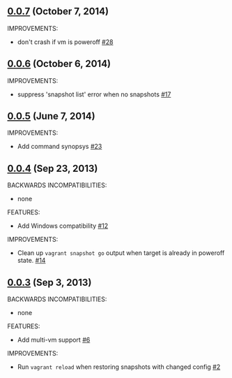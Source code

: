 ## [0.0.7](https://github.com/dergachev/vagrant-vbox-snapshot/compare/v0.0.6...v0.0.7) (October 7, 2014)

IMPROVEMENTS:

  - don't crash if vm is poweroff [#28](https://github.com/dergachev/vagrant-vbox-snapshot/issues/28)

## [0.0.6](https://github.com/dergachev/vagrant-vbox-snapshot/compare/v0.0.5...v0.0.6) (October 6, 2014)

IMPROVEMENTS:

  - suppress 'snapshot list' error when no snapshots [#17](https://github.com/dergachev/vagrant-vbox-snapshot/issues/17)

## [0.0.5](https://github.com/dergachev/vagrant-vbox-snapshot/compare/v0.0.4...v0.0.5) (June 7, 2014)

IMPROVEMENTS:

  - Add command synopsys [#23](https://github.com/dergachev/vagrant-vbox-snapshot/issues/23)

## [0.0.4](https://github.com/dergachev/vagrant-vbox-snapshot/compare/v0.0.3...v0.0.4) (Sep 23, 2013)

BACKWARDS INCOMPATIBILITIES:

  - none

FEATURES:

  - Add Windows compatibility [#12](https://github.com/dergachev/vagrant-vbox-snapshot/issues/12)

IMPROVEMENTS:

  - Clean up `vagrant snapshot go` output when target is already in poweroff state. [#14](https://github.com/dergachev/vagrant-vbox-snapshot/pull/14)

## [0.0.3](https://github.com/dergachev/vagrant-vbox-snapshot/compare/v0.0.2...v0.0.3) (Sep 3, 2013)

BACKWARDS INCOMPATIBILITIES:

  - none

FEATURES:

  - Add multi-vm support [#6](https://github.com/dergachev/vagrant-vbox-snapshot/pull/6)

IMPROVEMENTS:

  - Run `vagrant reload` when restoring snapshots with changed config [#2](https://github.com/dergachev/vagrant-vbox-snapshot/issues/2)
